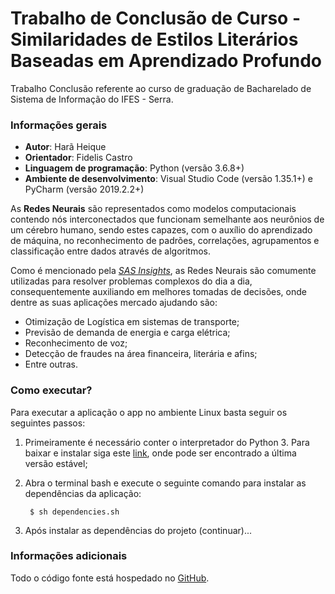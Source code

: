 # Trabalho de Conclusão de Curso - Similaridades de Estilos Literários Baseadas em Aprendizado Profundo

Trabalho Conclusão referente ao curso de graduação de Bacharelado de Sistema de Informação do IFES - Serra.

### Informações gerais
- **Autor**: Harã Heique
- **Orientador**: Fidelis Castro
- **Linguagem de programação**: Python (versão 3.6.8+)
- **Ambiente de desenvolvimento**: Visual Studio Code (versão 1.35.1+) e PyCharm (versão 2019.2.2+)

As **Redes Neurais** são representados como modelos computacionais contendo nós interconectados que funcionam 
semelhante aos neurônios de um cérebro humano, sendo estes capazes, com o auxílio do aprendizado de máquina, no 
reconhecimento de padrões, correlações, agrupamentos e classificação entre dados através de algoritmos.

Como é mencionado pela [*SAS Insights*](https://www.sas.com/en_us/insights.html), as Redes Neurais são comumente 
utilizadas para resolver problemas complexos do dia a dia, consequentemente auxiliando em melhores tomadas de decisões, 
onde dentre as suas aplicações mercado ajudando são:

* Otimização de Logística em sistemas de transporte;
* Previsão de demanda de energia e carga elétrica;
* Reconhecimento de voz;
* Detecção de fraudes na área financeira, literária e afins;
* Entre outras.

### Como executar?
Para executar a aplicação o app no ambiente Linux basta seguir os seguintes passos:

1. Primeiramente é necessário conter o interpretador do Python 3. Para baixar e instalar siga este [link](https://www.python.org/downloads/), onde pode ser encontrado a última versão estável;

2. Abra o terminal bash e execute o seguinte comando para instalar as dependências da aplicação:

        $ sh dependencies.sh

3. Após instalar as dependências do projeto (continuar)...

### Informações adicionais
Todo o código fonte está hospedado no [GitHub](https://github.com/HaraHeique/TCC-Rede-Neural-Siamesa).